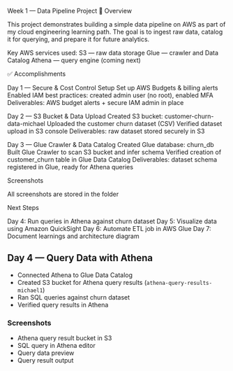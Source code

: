 Week 1 — Data Pipeline Project
📌 Overview

This project demonstrates building a simple data pipeline on AWS as part of my cloud engineering learning path.
The goal is to ingest raw data, catalog it for querying, and prepare it for future analytics.

Key AWS services used:
S3 — raw data storage
Glue — crawler and Data Catalog
Athena — query engine (coming next)

✅ Accomplishments

Day 1 — Secure & Cost Control Setup
Set up AWS Budgets & billing alerts
Enabled IAM best practices: created admin user (no root), enabled MFA
Deliverables: AWS budget alerts + secure IAM admin in place

Day 2 — S3 Bucket & Data Upload
Created S3 bucket: customer-churn-data-michael
Uploaded the customer churn dataset (CSV)
Verified dataset upload in S3 console
Deliverables: raw dataset stored securely in S3

Day 3 — Glue Crawler & Data Catalog
Created Glue database: churn_db
Built Glue Crawler to scan S3 bucket and infer schema
Verified creation of customer_churn table in Glue Data Catalog
Deliverables: dataset schema registered in Glue, ready for Athena queries

Screenshots

All screenshots are stored in the folder

Next Steps

Day 4: Run queries in Athena against churn dataset
Day 5: Visualize data using Amazon QuickSight
Day 6: Automate ETL job in AWS Glue
Day 7: Document learnings and architecture diagram

## Day 4 — Query Data with Athena
- Connected Athena to Glue Data Catalog
- Created S3 bucket for Athena query results (`athena-query-results-michael1`)
- Ran SQL queries against churn dataset
- Verified query results in Athena

### Screenshots
- Athena query result bucket in S3
- SQL query in Athena editor
- Query data preview
- Query result output
